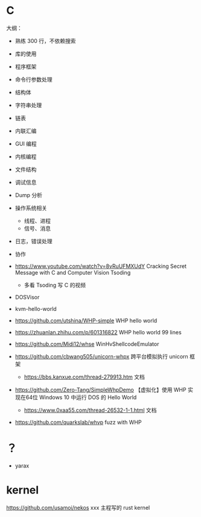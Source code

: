


# C

大纲：

- 熟练 300 行，不依赖搜索
- 库的使用
- 程序框架
- 命令行参数处理
- 结构体
- 字符串处理
- 链表
- 内联汇编
- GUI 编程
- 内核编程
- 文件结构
- 调试信息
- Dump 分析
- 操作系统相关
  - 线程、进程
  - 信号、消息
- 日志，错误处理
- 协作


- https://www.youtube.com/watch?v=8vRuUFMXUdY  Cracking Secret Message with C and Computer Vision Tsoding
  - 多看 Tsoding 写 C 的视频
- DOSVisor
- kvm-hello-world
- https://github.com/utshina/WHP-simple WHP hello world
- https://zhuanlan.zhihu.com/p/601316822 WHP hello world 99 lines
- https://github.com/Midi12/whse WinHvShellcodeEmulator 
- https://github.com/cbwang505/unicorn-whpx 跨平台模拟执行 unicorn 框架 
	- https://bbs.kanxue.com/thread-279913.htm 文档

- https://github.com/Zero-Tang/SimpleWhpDemo 【虚拟化】使用 WHP 实现在64位 Windows 10 中运行 DOS 的 Hello World
  - https://www.0xaa55.com/thread-26532-1-1.html 文档
- https://github.com/quarkslab/whvp fuzz with WHP
# ？

- yarax

# kernel

https://github.com/usamoi/nekos xxx 主程写的 rust kernel
